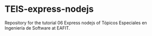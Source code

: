 # TEIS-express-nodejs
Repository for the tutorial 06 Express nodejs of Tópicos Especiales en Ingeniería de Software at EAFIT.
